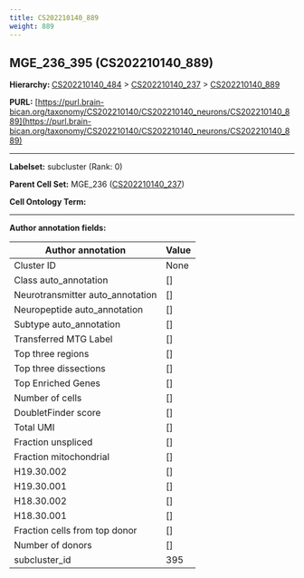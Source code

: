 ```yaml
---
title: CS202210140_889
weight: 889
---
```

## MGE_236_395 (CS202210140_889)
<b>Hierarchy: </b>
[CS202210140_484](../CS202210140_484) >
[CS202210140_237](../CS202210140_237) >
[CS202210140_889](../CS202210140_889)

**PURL:** [https://purl.brain-bican.org/taxonomy/CS202210140/CS202210140_neurons/CS202210140_889](https://purl.brain-bican.org/taxonomy/CS202210140/CS202210140_neurons/CS202210140_889)

---


**Labelset:** subcluster (Rank: 0)

**Parent Cell Set:** MGE_236 ([CS202210140_237](../CS202210140_237))



**Cell Ontology Term:** 

[MARKER GENES.]: #


---

[TRANSFERRED ANNOTATIONS.]: #


[AUTHOR ANNOTATION FIELDS.]: #


**Author annotation fields:**

| Author annotation | Value |
|-------------------|-------|
|Cluster ID|None|
|Class auto_annotation|[]|
|Neurotransmitter auto_annotation|[]|
|Neuropeptide auto_annotation|[]|
|Subtype auto_annotation|[]|
|Transferred MTG Label|[]|
|Top three regions|[]|
|Top three dissections|[]|
|Top Enriched Genes|[]|
|Number of cells|[]|
|DoubletFinder score|[]|
|Total UMI|[]|
|Fraction unspliced|[]|
|Fraction mitochondrial|[]|
|H19.30.002|[]|
|H19.30.001|[]|
|H18.30.002|[]|
|H18.30.001|[]|
|Fraction cells from top donor|[]|
|Number of donors|[]|
|subcluster_id|395|
